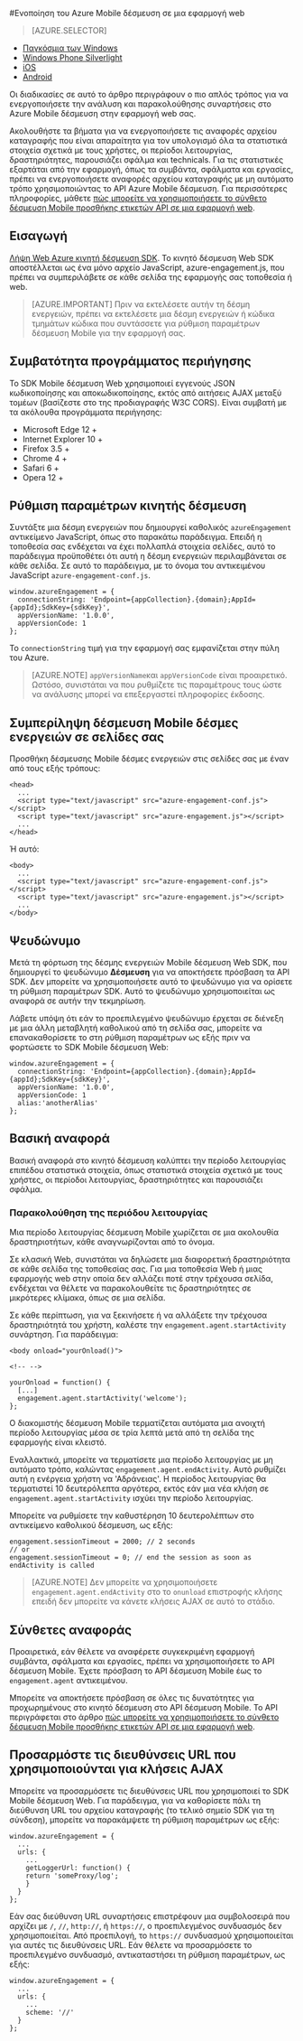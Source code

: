 <properties
    pageTitle="Azure ενοποίησης Mobile δέσμευση Web SDK | Microsoft Azure"
    description="Τις πιο πρόσφατες ενημερώσεις και διαδικασίες για το Azure Mobile δέσμευση Web SDK"
    services="mobile-engagement"
    documentationCenter="mobile"
    authors="piyushjo"
    manager="erikre"
    editor="" />

<tags
    ms.service="mobile-engagement"
    ms.workload="mobile"
    ms.tgt_pltfrm="web"
    ms.devlang="js"
    ms.topic="article"
    ms.date="02/29/2016"
    ms.author="piyushjo" />

#<a name="integrate-azure-mobile-engagement-in-a-web-application"></a>Ενοποίηση του Azure Mobile δέσμευση σε μια εφαρμογή web

> [AZURE.SELECTOR]
- [Παγκόσμια των Windows](mobile-engagement-windows-store-integrate-engagement.md)
- [Windows Phone Silverlight](mobile-engagement-windows-phone-integrate-engagement.md)
- [iOS](mobile-engagement-ios-integrate-engagement.md)
- [Android](mobile-engagement-android-integrate-engagement.md)

Οι διαδικασίες σε αυτό το άρθρο περιγράφουν ο πιο απλός τρόπος για να ενεργοποιήσετε την ανάλυση και παρακολούθησης συναρτήσεις στο Azure Mobile δέσμευση στην εφαρμογή web σας.

Ακολουθήστε τα βήματα για να ενεργοποιήσετε τις αναφορές αρχείου καταγραφής που είναι απαραίτητα για τον υπολογισμό όλα τα στατιστικά στοιχεία σχετικά με τους χρήστες, οι περίοδοι λειτουργίας, δραστηριότητες, παρουσιάζει σφάλμα και technicals. Για τις στατιστικές εξαρτάται από την εφαρμογή, όπως τα συμβάντα, σφάλματα και εργασίες, πρέπει να ενεργοποιήσετε αναφορές αρχείου καταγραφής με μη αυτόματο τρόπο χρησιμοποιώντας το API Azure Mobile δέσμευση. Για περισσότερες πληροφορίες, μάθετε [πώς μπορείτε να χρησιμοποιήσετε το σύνθετο δέσμευση Mobile προσθήκης ετικετών API σε μια εφαρμογή web](mobile-engagement-web-use-engagement-api.md).

## <a name="introduction"></a>Εισαγωγή

[Λήψη Web Azure κινητή δέσμευση SDK](http://aka.ms/P7b453).
Το κινητό δέσμευση Web SDK αποστέλλεται ως ένα μόνο αρχείο JavaScript, azure-engagement.js, που πρέπει να συμπεριλάβετε σε κάθε σελίδα της εφαρμογής σας τοποθεσία ή web.

> [AZURE.IMPORTANT] Πριν να εκτελέσετε αυτήν τη δέσμη ενεργειών, πρέπει να εκτελέσετε μια δέσμη ενεργειών ή κώδικα τμημάτων κώδικα που συντάσσετε για ρύθμιση παραμέτρων δέσμευση Mobile για την εφαρμογή σας.

## <a name="browser-compatibility"></a>Συμβατότητα προγράμματος περιήγησης

Το SDK Mobile δέσμευση Web χρησιμοποιεί εγγενούς JSON κωδικοποίησης και αποκωδικοποίησης, εκτός από αιτήσεις AJAX μεταξύ τομέων (βασίζεστε στο της προδιαγραφής W3C CORS). Είναι συμβατή με τα ακόλουθα προγράμματα περιήγησης:

* Microsoft Edge 12 +
* Internet Explorer 10 +
* Firefox 3.5 +
* Chrome 4 +
* Safari 6 +
* Opera 12 +

## <a name="configure-mobile-engagement"></a>Ρύθμιση παραμέτρων κινητής δέσμευση

Συντάξτε μια δέσμη ενεργειών που δημιουργεί καθολικός `azureEngagement` αντικείμενο JavaScript, όπως στο παρακάτω παράδειγμα. Επειδή η τοποθεσία σας ενδέχεται να έχει πολλαπλά στοιχεία σελίδες, αυτό το παράδειγμα προϋποθέτει ότι αυτή η δέσμη ενεργειών περιλαμβάνεται σε κάθε σελίδα. Σε αυτό το παράδειγμα, με το όνομα του αντικειμένου JavaScript `azure-engagement-conf.js`.

    window.azureEngagement = {
      connectionString: 'Endpoint={appCollection}.{domain};AppId={appId};SdkKey={sdkKey}',
      appVersionName: '1.0.0',
      appVersionCode: 1
    };

Το `connectionString` τιμή για την εφαρμογή σας εμφανίζεται στην πύλη του Azure.

> [AZURE.NOTE] `appVersionName`και `appVersionCode` είναι προαιρετικό. Ωστόσο, συνιστάται να που ρυθμίζετε τις παραμέτρους τους ώστε να ανάλυσης μπορεί να επεξεργαστεί πληροφορίες έκδοσης.

## <a name="include-mobile-engagement-scripts-in-your-pages"></a>Συμπερίληψη δέσμευση Mobile δέσμες ενεργειών σε σελίδες σας
Προσθήκη δέσμευσης Mobile δέσμες ενεργειών στις σελίδες σας με έναν από τους εξής τρόπους:

    <head>
      ...
      <script type="text/javascript" src="azure-engagement-conf.js"></script>
      <script type="text/javascript" src="azure-engagement.js"></script>
      ...
    </head>

Ή αυτό:

    <body>
      ...
      <script type="text/javascript" src="azure-engagement-conf.js"></script>
      <script type="text/javascript" src="azure-engagement.js"></script>
      ...
    </body>

## <a name="alias"></a>Ψευδώνυμο

Μετά τη φόρτωση της δέσμης ενεργειών Mobile δέσμευση Web SDK, που δημιουργεί το ψευδώνυμο **Δέσμευση** για να αποκτήσετε πρόσβαση τα API SDK. Δεν μπορείτε να χρησιμοποιήσετε αυτό το ψευδώνυμο για να ορίσετε τη ρύθμιση παραμέτρων SDK. Αυτό το ψευδώνυμο χρησιμοποιείται ως αναφορά σε αυτήν την τεκμηρίωση.

Λάβετε υπόψη ότι εάν το προεπιλεγμένο ψευδώνυμο έρχεται σε διένεξη με μια άλλη μεταβλητή καθολικού από τη σελίδα σας, μπορείτε να επανακαθορίσετε το στη ρύθμιση παραμέτρων ως εξής πριν να φορτώσετε το SDK Mobile δέσμευση Web:

    window.azureEngagement = {
      connectionString: 'Endpoint={appCollection}.{domain};AppId={appId};SdkKey={sdkKey}',
      appVersionName: '1.0.0',
      appVersionCode: 1
      alias:'anotherAlias'
    };

## <a name="basic-reporting"></a>Βασική αναφορά

Βασική αναφορά στο κινητό δέσμευση καλύπτει την περίοδο λειτουργίας επιπέδου στατιστικά στοιχεία, όπως στατιστικά στοιχεία σχετικά με τους χρήστες, οι περίοδοι λειτουργίας, δραστηριότητες και παρουσιάζει σφάλμα.

### <a name="session-tracking"></a>Παρακολούθηση της περιόδου λειτουργίας

Μια περίοδο λειτουργίας δέσμευση Mobile χωρίζεται σε μια ακολουθία δραστηριοτήτων, κάθε αναγνωρίζονται από το όνομα.

Σε κλασική Web, συνιστάται να δηλώσετε μια διαφορετική δραστηριότητα σε κάθε σελίδα της τοποθεσίας σας. Για μια τοποθεσία Web ή μιας εφαρμογής web στην οποία δεν αλλάζει ποτέ στην τρέχουσα σελίδα, ενδέχεται να θέλετε να παρακολουθείτε τις δραστηριότητες σε μικρότερες κλίμακα, όπως σε μια σελίδα.

Σε κάθε περίπτωση, για να ξεκινήσετε ή να αλλάξετε την τρέχουσα δραστηριότητά του χρήστη, καλέστε την `engagement.agent.startActivity` συνάρτηση. Για παράδειγμα:

    <body onload="yourOnload()">

    <!-- -->

    yourOnload = function() {
      [...]
      engagement.agent.startActivity('welcome');
    };

Ο διακομιστής δέσμευση Mobile τερματίζεται αυτόματα μια ανοιχτή περίοδο λειτουργίας μέσα σε τρία λεπτά μετά από τη σελίδα της εφαρμογής είναι κλειστό.

Εναλλακτικά, μπορείτε να τερματίσετε μια περίοδο λειτουργίας με μη αυτόματο τρόπο, καλώντας `engagement.agent.endActivity`. Αυτό ρυθμίζει αυτή η ενέργεια χρήστη να 'Αδράνειας'.  Η περίοδος λειτουργίας θα τερματιστεί 10 δευτερόλεπτα αργότερα, εκτός εάν μια νέα κλήση σε `engagement.agent.startActivity` ισχύει την περίοδο λειτουργίας.

Μπορείτε να ρυθμίσετε την καθυστέρηση 10 δευτερολέπτων στο αντικείμενο καθολικού δέσμευση, ως εξής:

    engagement.sessionTimeout = 2000; // 2 seconds
    // or
    engagement.sessionTimeout = 0; // end the session as soon as endActivity is called

> [AZURE.NOTE] Δεν μπορείτε να χρησιμοποιήσετε `engagement.agent.endActivity` στο το `onunload` επιστροφής κλήσης επειδή δεν μπορείτε να κάνετε κλήσεις AJAX σε αυτό το στάδιο.

## <a name="advanced-reporting"></a>Σύνθετες αναφοράς

Προαιρετικά, εάν θέλετε να αναφέρετε συγκεκριμένη εφαρμογή συμβάντα, σφάλματα και εργασίες, πρέπει να χρησιμοποιήσετε το API δέσμευση Mobile. Έχετε πρόσβαση το API δέσμευση Mobile έως το `engagement.agent` αντικειμένου.

Μπορείτε να αποκτήσετε πρόσβαση σε όλες τις δυνατότητες για προχωρημένους στο κινητό δέσμευση στο API δέσμευση Mobile. Το API περιγράφεται στο άρθρο [πώς μπορείτε να χρησιμοποιήσετε το σύνθετο δέσμευση Mobile προσθήκης ετικετών API σε μια εφαρμογή web](mobile-engagement-web-use-engagement-api.md).

## <a name="customize-the-urls-used-for-ajax-calls"></a>Προσαρμόστε τις διευθύνσεις URL που χρησιμοποιούνται για κλήσεις AJAX

Μπορείτε να προσαρμόσετε τις διευθύνσεις URL που χρησιμοποιεί το SDK Mobile δέσμευση Web. Για παράδειγμα, για να καθορίσετε πάλι τη διεύθυνση URL του αρχείου καταγραφής (το τελικό σημείο SDK για τη σύνδεση), μπορείτε να παρακάμψετε τη ρύθμιση παραμέτρων ως εξής:

    window.azureEngagement = {
      ...
      urls: {
        ...        
        getLoggerUrl: function() {
        return 'someProxy/log';
        }
      }
    };

Εάν σας διεύθυνση URL συναρτήσεις επιστρέφουν μια συμβολοσειρά που αρχίζει με `/`, `//`, `http://`, ή `https://`, ο προεπιλεγμένος συνδυασμός δεν χρησιμοποιείται. Από προεπιλογή, το `https://` συνδυασμού χρησιμοποιείται για αυτές τις διευθύνσεις URL. Εάν θέλετε να προσαρμόσετε το προεπιλεγμένο συνδυασμό, αντικαταστήσει τη ρύθμιση παραμέτρων, ως εξής:

    window.azureEngagement = {
      ...
      urls: {
        ...      
        scheme: '//'
      }
    };
